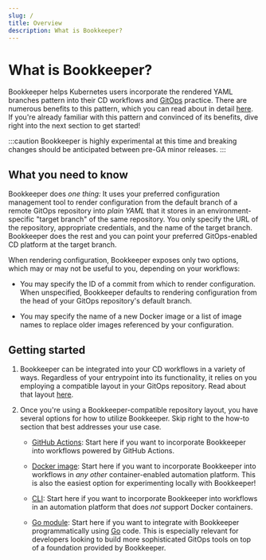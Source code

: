```yaml
---
slug: /
title: Overview
description: What is Bookkeeper?
---
```


# What is Bookkeeper?

Bookkeeper helps Kubernetes users incorporate the rendered YAML branches pattern
into their CD workflows and [GitOps](https://opengitops.dev/) practice. There
are numerous benefits to this pattern, which you can read about in detail
[here](./rendered-yaml-branches). If you're already familiar with this pattern
and convinced of its benefits, dive right into the next section to get started!

:::caution
Bookkeeper is highly experimental at this time and breaking changes should be
anticipated between pre-GA minor releases.
:::

## What you need to know

Bookkeeper does _one thing:_ It uses your preferred configuration management
tool to render configuration from the default branch of a remote GitOps
repository into _plain YAML_ that it stores in an environment-specific "target
branch" of the same repository. You only specify the URL of the repository,
appropriate credentials, and the name of the target branch. Bookkeeper does the
rest and you can point your preferred GitOps-enabled CD platform at the target
branch.

When rendering configuration, Bookkeeper exposes only two options, which may or
may not be useful to you, depending on your workflows:

* You may specify the ID of a commit from which to render configuration. When
  unspecified, Bookkeeper defaults to rendering configuration from the head of
  your GitOps repository's default branch.

* You may specify the name of a new Docker image or a list of image names to
  replace older images referenced by your configuration.

## Getting started

1. Bookkeeper can be integrated into your CD workflows in a variety of ways.
   Regardless of your entrypoint into its functionality, it relies on you
   employing a compatible layout in your GitOps repository. Read about that
   layout [here](./how-to-guides/repository-layout).

1. Once you're using a Bookkeeper-compatible repository layout, you have several
   options for how to utilize Bookkeeper. Skip right to the how-to section that
   best addresses your use case.

    * [GitHub Actions](./how-to-guides/github-actions): Start here if you want
      to incorporate Bookkeeper into workflows powered by GitHub Actions.

    * [Docker image](./how-to-guides/docker-image): Start here if you want to
      incorporate Bookkeeper into workflows in _any other_ container-enabled
      automation platform. This is also the easiest option for experimenting
      locally with Bookkeeper!

    * [CLI](./how-to-guides/cli): Start here if you want to incorporate
      Bookkeeper into workflows in an automation platform that does _not_
      support Docker containers.

    * [Go module](./how-to-guides/go-module): Start here if you want to
      integrate with Bookkeeper programmatically using [Go](https://go.dev/)
      code. This is especially relevant for developers looking to build more
      sophisticated GitOps tools on top of a foundation provided by Bookkeeper.

